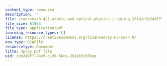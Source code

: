 ```yaml
---
content_type: resource
description: ''
file: /courses/8-421-atomic-and-optical-physics-i-spring-2014/c9e249f774c9c13656ca281e63c565ee_OMdGWyruixk.pdf
file_size: 81963
file_type: application/pdf
learning_resource_types: []
license: https://creativecommons.org/licenses/by-nc-sa/4.0/
ocw_type: OCWFile
resourcetype: Document
title: 3play pdf file
uid: c9e249f7-74c9-c136-56ca-281e63c565ee
---
```

